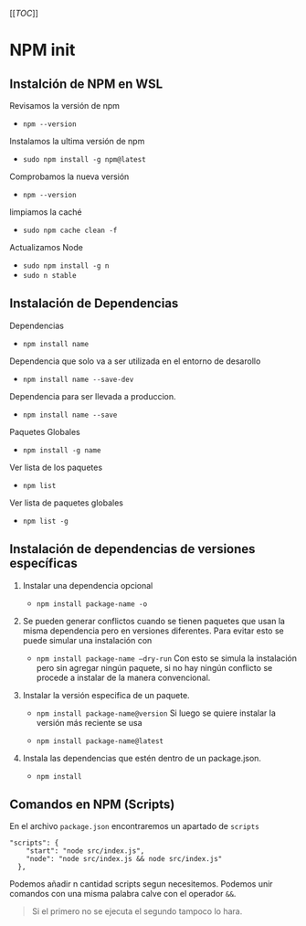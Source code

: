 [[_TOC_]]

# NPM init

## Instalción de NPM en WSL

Revisamos la versión de npm

- `npm --version`

Instalamos la ultima versión de npm

- `sudo npm install -g npm@latest`

Comprobamos la nueva versión

- `npm --version`

limpiamos la caché

- `sudo npm cache clean -f`

Actualizamos Node

- `sudo npm install -g n`
- `sudo n stable`

## Instalación de Dependencias

Dependencias

- `npm install name`

Dependencia que solo va a ser utilizada en el entorno de desarollo

- `npm install name --save-dev`

Dependencia para ser llevada a produccion.

- `npm install name --save`

Paquetes Globales

- `npm install -g name`

Ver lista de los paquetes

- `npm list`

Ver lista de paquetes globales

- `npm list -g`

## Instalación de dependencias de versiones específicas

1. Instalar una dependencia opcional

	- `npm install package-name -o`

2. Se pueden generar conflictos cuando se tienen paquetes que usan la misma dependencia pero en versiones diferentes. Para evitar esto se puede simular una instalación con

	- `npm install package-name —dry-run`
Con esto se simula la instalación pero sin agregar ningún paquete, si no hay ningún conflicto se procede a instalar de la manera convencional.

3. Instalar la versión especifica de un paquete.

	- `npm install package-name@version`
Si luego se quiere instalar la versión más reciente se usa

	- `npm install package-name@latest`

4. Instala las dependencias que estén dentro de un package.json.

	- `npm install`

## Comandos en NPM (Scripts)

En el archivo `package.json` encontraremos un apartado de `scripts`

    "scripts": {
        "start": "node src/index.js",
        "node": "node src/index.js && node src/index.js"
      },

Podemos añadir n cantidad scripts segun necesitemos. Podemos unir
comandos con una misma palabra calve con el operador `&&`.

> Si el primero no se ejecuta el segundo tampoco lo hara.
